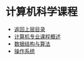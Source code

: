 # 计算机科学课程

* [返回上层目录](../coding.md)
* [计算机专业课程概述](cs-courses-introduction/cs-courses-introduction.md)
* [数据结构与算法](data-structures-and-algorithms/data-structures-and-algorithms.md)
* [操作系统](operating-system/operating-system.md)


